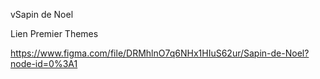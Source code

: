 vSapin de Noel

Lien Premier Themes

https://www.figma.com/file/DRMhlnO7q6NHx1HIuS62ur/Sapin-de-Noel?node-id=0%3A1
